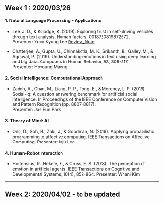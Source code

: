 ## Week 1 : 2020/03/26

#### 1. Natural Language Processing - Applications
- Lee, J. D., & Kolodge, K. (2019). Exploring trust in self-driving vehicles through text analysis. Human factors, 0018720819872672. <br> Presenter: Yoon Kyung Lee [Review_Note](https://github.com/yoonlee78/2020_Spring_Workshop/blob/master/Journal_Club/Lee_Kolodge_2019.md)

- Chatterjee, A., Gupta, U., Chinnakotla, M. K., Srikanth, R., Galley, M., & Agrawal, P. (2019). Understanding emotions in text using deep learning and big data. Computers in Human Behavior, 93, 309-317. <br> Presenter: Hoyoung Maeng

#### 2. Social Intelligence: Computational Approach
- Zadeh, A., Chan, M., Liang, P. P., Tong, E., & Morency, L. P. (2019). Social-iq: A question answering benchmark for artificial social intelligence. In Proceedings of the IEEE Conference on Computer Vision and Pattern Recognition (pp. 8807-8817). <br> Presenter: Jae Eun Park

#### 3. Theory of Mind: AI
- Ong, D., Soh, H., Zaki, J., & Goodman, N. (2019). Applying probabilistic programming to affective computing. IEEE Transactions on Affective Computing. 
Presenter: Inju Lee

#### 4. Human-Robot Interaction
- Hortensius, R., Hekele, F., & Cross, E. S. (2018). The perception of emotion in artificial agents. IEEE Transactions on Cognitive and Developmental Systems, 10(4), 852-864. 
Presenter: Whani Kim

---

## Week 2: 2020/04/02 - to be updated
